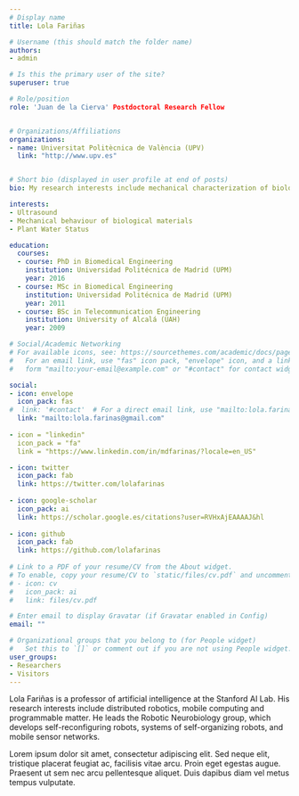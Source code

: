 ```yaml
---
# Display name
title: Lola Fariñas

# Username (this should match the folder name)
authors:
- admin

# Is this the primary user of the site?
superuser: true

# Role/position
role: 'Juan de la Cierva' Postdoctoral Research Fellow


# Organizations/Affiliations
organizations:
- name: Universitat Politècnica de València (UPV)
  link: "http://www.upv.es"


# Short bio (displayed in user profile at end of posts)
bio: My research interests include mechanical characterization of biological materials, specially vegetal tissues and food stuff with ultrasound techniques.

interests:
- Ultrasound
- Mechanical behaviour of biological materials
- Plant Water Status

education:
  courses:
  - course: PhD in Biomedical Engineering
    institution: Universidad Politécnica de Madrid (UPM)
    year: 2016
  - course: MSc in Biomedical Engineering
    institution: Universidad Politécnica de Madrid (UPM)
    year: 2011
  - course: BSc in Telecommunication Engineering
    institution: University of Alcalá (UAH)
    year: 2009

# Social/Academic Networking
# For available icons, see: https://sourcethemes.com/academic/docs/page-builder/#icons
#   For an email link, use "fas" icon pack, "envelope" icon, and a link in the
#   form "mailto:your-email@example.com" or "#contact" for contact widget.

social:
- icon: envelope
  icon_pack: fas
#  link: '#contact'  # For a direct email link, use "mailto:lola.farinas@gmail.com".
  link: "mailto:lola.farinas@gmail.com"
      
- icon = "linkedin"
  icon_pack = "fa"
  link = "https://www.linkedin.com/in/mdfarinas/?locale=en_US"

- icon: twitter
  icon_pack: fab
  link: https://twitter.com/lolafarinas
  
- icon: google-scholar
  icon_pack: ai
  link: https://scholar.google.es/citations?user=RVHxAjEAAAAJ&hl
  
- icon: github
  icon_pack: fab
  link: https://github.com/lolafarinas
  
# Link to a PDF of your resume/CV from the About widget.
# To enable, copy your resume/CV to `static/files/cv.pdf` and uncomment the lines below.
# - icon: cv
#   icon_pack: ai
#   link: files/cv.pdf

# Enter email to display Gravatar (if Gravatar enabled in Config)
email: ""

# Organizational groups that you belong to (for People widget)
#   Set this to `[]` or comment out if you are not using People widget.
user_groups:
- Researchers
- Visitors
---
```


Lola Fariñas is a professor of artificial intelligence at the Stanford AI Lab. His research interests include distributed robotics, mobile computing and programmable matter. He leads the Robotic Neurobiology group, which develops self-reconfiguring robots, systems of self-organizing robots, and mobile sensor networks.

Lorem ipsum dolor sit amet, consectetur adipiscing elit. Sed neque elit, tristique placerat feugiat ac, facilisis vitae arcu. Proin eget egestas augue. Praesent ut sem nec arcu pellentesque aliquet. Duis dapibus diam vel metus tempus vulputate.

